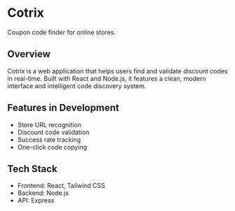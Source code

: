 # Cotrix

Coupon code finder for online stores.

## Overview

Cotrix is a web application that helps users find and validate discount codes in real-time. Built with React and Node.js, it features a clean, modern interface and intelligent code discovery system.

## Features in Development
- Store URL recognition
- Discount code validation  
- Success rate tracking
- One-click code copying

## Tech Stack
- Frontend: React, Tailwind CSS
- Backend: Node.js
- API: Express
